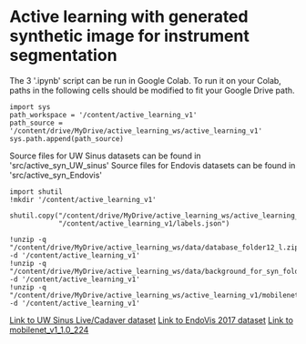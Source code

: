# Active learning with generated synthetic image for instrument segmentation

The 3 '.ipynb' script can be run in Google Colab. To run it on your Colab, paths in the following cells should be modified to fit your Google Drive path.

```
import sys
path_workspace = '/content/active_learning_v1'
path_source = '/content/drive/MyDrive/active_learning_ws/active_learning_v1'
sys.path.append(path_source)
```
Source files for UW Sinus datasets can be found in 'src/active_syn_UW_sinus'
Source files for Endovis datasets can be found in 'src/active_syn_Endovis'
```
import shutil
!mkdir '/content/active_learning_v1'

shutil.copy("/content/drive/MyDrive/active_learning_ws/active_learning_v1/labels.json", 
            "/content/active_learning_v1/labels.json")

!unzip -q "/content/drive/MyDrive/active_learning_ws/data/database_folder12_l.zip" -d '/content/active_learning_v1'
!unzip -q "/content/drive/MyDrive/active_learning_ws/data/background_for_syn_folder12_l.zip" -d '/content/active_learning_v1'
!unzip -q "/content/drive/MyDrive/active_learning_ws/active_learning_v1/mobilenet_v1_1.0_224.zip" -d '/content/active_learning_v1'
```
[Link to UW Sinus Live/Cadaver dataset](https://digital.lib.washington.edu/researchworks/handle/1773/45396)
[Link to EndoVis 2017 dataset](https://endovissub2017-roboticinstrumentsegmentation.grand-challenge.org/Data/)
[Link to mobilenet_v1_1.0_224](https://github.com/tensorflow/models/blob/master/research/slim/nets/mobilenet_v1.md)
